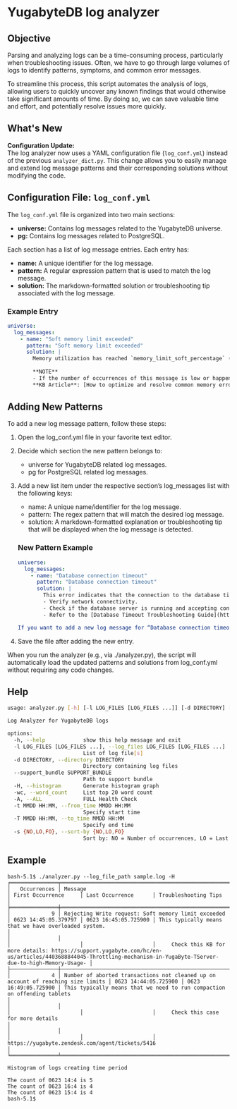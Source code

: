 # YugabyteDB log analyzer

## Objective
Parsing and analyzing logs can be a time-consuming process, particularly when troubleshooting issues. Often, we have to go through large volumes of logs to identify patterns, symptoms, and common error messages.

To streamline this process, this script automates the analysis of logs, allowing users to quickly uncover any known findings that would otherwise take significant amounts of time. By doing so, we can save valuable time and effort, and potentially resolve issues more quickly.

## What's New
**Configuration Update:**  
The log analyzer now uses a YAML configuration file (`log_conf.yml`) instead of the previous `analyzer_dict.py`. This change allows you to easily manage and extend log message patterns and their corresponding solutions without modifying the code.

## Configuration File: `log_conf.yml`
The `log_conf.yml` file is organized into two main sections:
- **universe:** Contains log messages related to the YugabyteDB universe.
- **pg:** Contains log messages related to PostgreSQL.

Each section has a list of log message entries. Each entry has:
- **name:** A unique identifier for the log message.
- **pattern:** A regular expression pattern that is used to match the log message.
- **solution:** The markdown-formatted solution or troubleshooting tip associated with the log message.

### Example Entry
```yaml
universe:
  log_messages:
    - name: "Soft memory limit exceeded"
      pattern: "Soft memory limit exceeded"
      solution: |
        Memory utilization has reached `memory_limit_soft_percentage` (default 85%) and system has started throttling read/write operations.
        
        **NOTE**
        - If the number of occurrences of this message is low or happens only occasionally, it may not be a problem.
        **KB Article**: [How to optimize and resolve common memory errors in Yugabyte](https://support.yugabyte.com/hc/en-us/articles/360058731252-How-to-optimize-and-resolve-common-memory-errors-in-Yugabyte)
```

## Adding New Patterns

To add a new log message pattern, follow these steps:
1. Open the log_conf.yml file in your favorite text editor.

2. Decide which section the new pattern belongs to:
    - universe for YugabyteDB related log messages. 
    - pg for PostgreSQL related log messages. 

3. Add a new list item under the respective section’s log_messages list with the following keys:
    - name: A unique name/identifier for the log message. 
    - pattern: The regex pattern that will match the desired log message. 
    - solution: A markdown-formatted explanation or troubleshooting tip that will be displayed when the log message is detected.

    ### New Pattern Example
    ```yaml
    universe:
      log_messages:
        - name: "Database connection timeout"
          pattern: "Database connection timeout"
          solution: |
            This error indicates that the connection to the database timed out. 
            - Verify network connectivity.
            - Check if the database server is running and accepting connections.
            - Refer to the [Database Timeout Troubleshooting Guide](https://example.com/db-timeout-guide) for more details.
    
    If you want to add a new log message for “Database connection timeout”, you might add the following under the universe section:
    ```
   
4. Save the file after adding the new entry.

When you run the analyzer (e.g., via ./analyzer.py), the script will automatically load the updated patterns and solutions from log_conf.yml without requiring any code changes.

## Help

```bash
usage: analyzer.py [-h] [-l LOG_FILES [LOG_FILES ...]] [-d DIRECTORY] [--support_bundle SUPPORT_BUNDLE] [-H] [-wc] [-A] [-t MMDD HH:MM] [-T MMDD HH:MM] [-s {NO,LO,FO}]

Log Analyzer for YugabyteDB logs

options:
  -h, --help            show this help message and exit
  -l LOG_FILES [LOG_FILES ...], --log_files LOG_FILES [LOG_FILES ...]
                        List of log file[s]
  -d DIRECTORY, --directory DIRECTORY
                        Directory containing log files
  --support_bundle SUPPORT_BUNDLE
                        Path to support bundle
  -H, --histogram       Generate histogram graph
  -wc, --word_count     List top 20 word count
  -A, --ALL             FULL Health Check
  -t MMDD HH:MM, --from_time MMDD HH:MM
                        Specify start time
  -T MMDD HH:MM, --to_time MMDD HH:MM
                        Specify end time
  -s {NO,LO,FO}, --sort-by {NO,LO,FO}
                        Sort by: NO = Number of occurrences, LO = Last Occurrence, FO = First Occurrence(Default)
```

## Example
```
bash-5.1$ ./analyzer.py --log_file_path sample.log -H
╒═══════════════╤══════════════════════════════════════════════════════════════════════════════════╤══════════════════════╤══════════════════════╤═════════════════════════════════════════════════════════════════════════════════════════════════════════════════════════════════════════════════════════════════════╕
│   Occurrences │ Message                                                                          │ First Occurrence     │ Last Occurrence      │ Troubleshooting Tips                                                                                                                                                │
╞═══════════════╪══════════════════════════════════════════════════════════════════════════════════╪══════════════════════╪══════════════════════╪═════════════════════════════════════════════════════════════════════════════════════════════════════════════════════════════════════════════════════════════════════╡
│             9 │ Rejecting Write request: Soft memory limit exceeded                              │ 0623 14:45:05.379797 │ 0623 16:45:05.725900 │ This typically means that we have overloaded system.                                                                                                                │
│               │                                                                                  │                      │                      │     Check this KB for more details: https://support.yugabyte.com/hc/en-us/articles/4403688844045-Throttling-mechanism-in-YugaByte-TServer-due-to-high-Memory-Usage- │
├───────────────┼──────────────────────────────────────────────────────────────────────────────────┼──────────────────────┼──────────────────────┼─────────────────────────────────────────────────────────────────────────────────────────────────────────────────────────────────────────────────────────────────────┤
│             4 │ Number of aborted transactions not cleaned up on account of reaching size limits │ 0623 14:44:05.725900 │ 0623 16:49:05.725900 │ This typically means that we need to run compaction on offending tablets                                                                                            │
│               │                                                                                  │                      │                      │     Check this case for more details                                                                                                                                │
│               │                                                                                  │                      │                      │     https://yugabyte.zendesk.com/agent/tickets/5416                                                                                                                 │
╘═══════════════╧══════════════════════════════════════════════════════════════════════════════════╧══════════════════════╧══════════════════════╧═════════════════════════════════════════════════════════════════════════════════════════════════════════════════════════════════════════════════════════════════════╛

Histogram of logs creating time period

The count of 0623 14:4 is 5
The count of 0623 16:4 is 4
The count of 0623 15:4 is 4
bash-5.1$
``` 


